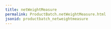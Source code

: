 ```yaml
---
title: netWeightMeasure
permalink: ProductBatch.netWeightMeasure.html
jsonid: productbatch_netweightmeasure
---
```


